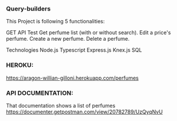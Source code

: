 ### Query-builders

This Project is following 5 functionalities:

GET API Test
Get perfume list (with or without search).
Edit a price's perfume.
Create a new perfume.
Delete a perfume.

Technologies
Node.js
Typescript
Express.js
Knex.js
SQL

### HEROKU:
https://aragon-willian-gilloni.herokuapp.com/perfumes

### API DOCUMENTATION:
That documentation shows a list of perfumes
https://documenter.getpostman.com/view/20782789/UzQyqNvU